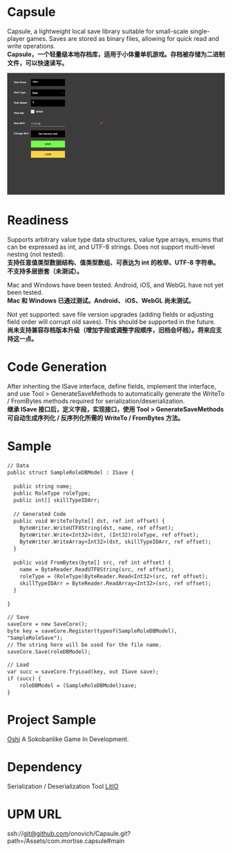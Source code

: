 # Capsule
Capsule, a lightweight local save library suitable for small-scale single-player games. Saves are stored as binary files, allowing for quick read and write operations.<br/>
**Capsule，一个轻量级本地存档库，适用于小体量单机游戏。存档被存储为二进制文件，可以快速读写。**

![](https://github.com/onovich/Capsule/blob/main/Assets/com.mortise.capsule/Resources_Sample/cover.jpg)

# Readiness
Supports arbitrary value type data structures, value type arrays, enums that can be expressed as int, and UTF-8 strings. Does not support multi-level nesting (not tested).<br/>
**支持任意值类型数据结构、值类型数组、可表达为 int 的枚举、UTF-8 字符串。不支持多层嵌套（未测试）。**

Mac and Windows have been tested. Android, iOS, and WebGL have not yet been tested.<br/>
**Mac 和 Windows 已通过测试。Android、 iOS、WebGL 尚未测试。**

Not yet supported: save file version upgrades (adding fields or adjusting field order will corrupt old saves). This should be supported in the future.<br/>
**尚未支持兼容存档版本升级（增加字段或调整字段顺序，旧档会坏档）。将来应支持这一点。**

# Code Generation
After inheriting the ISave interface, define fields, implement the interface, and use Tool > GenerateSaveMethods to automatically generate the WriteTo / FromBytes methods required for serialization/deserialization.<br/>
**继承 ISave 接口后，定义字段，实现接口，使用 Tool > GenerateSaveMethods 可自动生成序列化 / 反序列化所需的 WriteTo / FromBytes 方法。**

# Sample
```
// Data
public struct SampleRoleDBModel : ISave {

  public string name;
  public RoleType roleType;
  public int[] skillTypeIDArr;

  // Generated Code
  public void WriteTo(byte[] dst, ref int offset) {
    ByteWriter.WriteUTF8String(dst, name, ref offset);
    ByteWriter.Write<Int32>(dst, (Int32)roleType, ref offset);
    ByteWriter.WriteArray<Int32>(dst, skillTypeIDArr, ref offset);
  }

  public void FromBytes(byte[] src, ref int offset) {
    name = ByteReader.ReadUTF8String(src, ref offset);
    roleType = (RoleType)ByteReader.Read<Int32>(src, ref offset);
    skillTypeIDArr = ByteReader.ReadArray<Int32>(src, ref offset);
  }

}
```

```
// Save
saveCore = new SaveCore();
byte key = saveCore.Register(typeof(SampleRoleDBModel), "SampleRoleSave");
// The string here will be used for the file name.
saveCore.Save(roleDBModel);
```

```
// Load
var succ = saveCore.TryLoad(key, out ISave save);
if (succ) {
    roleDBModel = (SampleRoleDBModel)save;
}
```

# Project Sample
[Oshi](https://github.com/onovich/Oshi) A Sokobanlike Game In Development.

# Dependency
Serialization / Deserialization Tool 
[LitIO](https://github.com/onovich/LitIO)

# UPM URL
ssh://git@github.com/onovich/Capsule.git?path=/Assets/com.mortise.capsule#main

